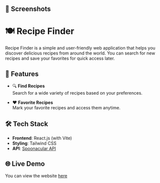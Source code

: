 ## 📸 Screenshots

[](public/screenshot.png.png)

# 🍽️ Recipe Finder

Recipe Finder is a simple and user-friendly web application that helps you discover delicious recipes from around the world. You can search for new recipes and save your favorites for quick access later.

## 🚀 Features

- 🔍 **Find Recipes**  
  Search for a wide variety of recipes based on your preferences.

- ❤️ **Favorite Recipes**  
  Mark your favorite recipes and access them anytime.

## 🛠️ Tech Stack

- **Frontend**: React.js (with Vite)
- **Styling**: Tailwind CSS
- **API**: [Spoonacular API](https://spoonacular.com/food-api)

## 🌐 Live Demo
You can view the website [here](https://aashnasrecipefinder.netlify.app/)


